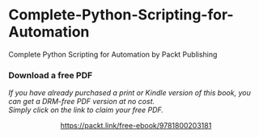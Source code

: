 # Complete-Python-Scripting-for-Automation
Complete Python Scripting for Automation by Packt Publishing
### Download a free PDF

 <i>If you have already purchased a print or Kindle version of this book, you can get a DRM-free PDF version at no cost.<br>Simply click on the link to claim your free PDF.</i>
<p align="center"> <a href="https://packt.link/free-ebook/9781800203181">https://packt.link/free-ebook/9781800203181 </a> </p>